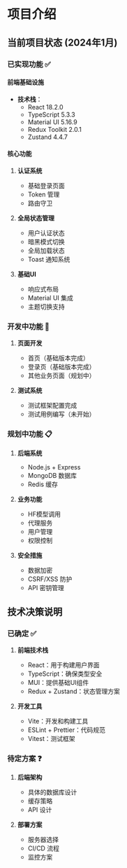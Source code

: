 # 项目介绍

## 当前项目状态 (2024年1月)

### 已实现功能 ✅

#### 前端基础设施
- **技术栈**：
  - React 18.2.0
  - TypeScript 5.3.3
  - Material UI 5.16.9
  - Redux Toolkit 2.0.1
  - Zustand 4.4.7

#### 核心功能
1. **认证系统**
   - 基础登录页面
   - Token 管理
   - 路由守卫

2. **全局状态管理**
   - 用户认证状态
   - 暗黑模式切换
   - 全局加载状态
   - Toast 通知系统

3. **基础UI**
   - 响应式布局
   - Material UI 集成
   - 主题切换支持

### 开发中功能 🚧

1. **页面开发**
   - 首页（基础版本完成）
   - 登录页（基础版本完成）
   - 其他业务页面（规划中）

2. **测试系统**
   - 测试框架配置完成
   - 测试用例编写（未开始）

### 规划中功能 📋

1. **后端系统**
   - Node.js + Express
   - MongoDB 数据库
   - Redis 缓存

2. **业务功能**
   - HF模型调用
   - 代理服务
   - 用户管理
   - 权限控制

3. **安全措施**
   - 数据加密
   - CSRF/XSS 防护
   - API 密钥管理

## 技术决策说明

### 已确定 ✅
1. **前端技术栈**
   - React：用于构建用户界面
   - TypeScript：确保类型安全
   - MUI：提供基础UI组件
   - Redux + Zustand：状态管理方案

2. **开发工具**
   - Vite：开发和构建工具
   - ESLint + Prettier：代码规范
   - Vitest：测试框架

### 待定方案 ❓
1. **后端架构**
   - 具体的数据库设计
   - 缓存策略
   - API 设计

2. **部署方案**
   - 服务器选择
   - CI/CD 流程
   - 监控方案 